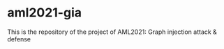 # aml2021-gia
This is the repository of the project of AML2021: Graph injection attack &amp; defense

